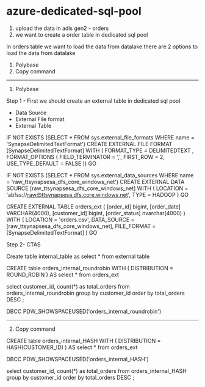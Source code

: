 # azure-dedicated-sql-pool

1. upload the data in adls gen2 - orders
2. we want to create a order table in dedicated sql pool

In orders table we want to load the data from datalake
there are 2 options to load the data from datalake 
1. Polybase
2. Copy command

----------------------------

1) Polybase

Step 1 - 
First we should create an external table in dedicated sql pool 
- Data Source
- External File format
- External Table

IF NOT EXISTS (SELECT * FROM sys.external_file_formats WHERE name =
    'SynapseDelimitedTextFormat')
        CREATE EXTERNAL FILE FORMAT [SynapseDelimitedTextFormat]
        WITH ( FORMAT_TYPE = DELIMITEDTEXT ,
        FORMAT_OPTIONS (
        FIELD_TERMINATOR = ',',
        FIRST_ROW = 2,
        USE_TYPE_DEFAULT = FALSE
))
GO

IF NOT EXISTS (SELECT * FROM sys.external_data_sources WHERE name =
  'raw_ttsynapsesa_dfs_core_windows_net')
    CREATE EXTERNAL DATA SOURCE [raw_ttsynapsesa_dfs_core_windows_net]
    WITH (
    LOCATION = 'abfss://raw@ttsynapsesa.dfs.core.windows.net',
    TYPE = HADOOP
  )
GO

CREATE EXTERNAL TABLE orders_ext (
  [order_id] bigint,
  [order_date] VARCHAR(4000),
  [customer_id] bigint,
  [order_status] nvarchar(4000)
)
WITH (
  LOCATION = 'orders.csv',
  DATA_SOURCE = [raw_ttsynapsesa_dfs_core_windows_net],
  FILE_FORMAT = [SynapseDelimitedTextFormat]
)
GO

Step 2-
CTAS

Create table internal_table as 
select * from external table

CREATE table orders_internal_roundrobin
WITH
(
DISTRIBUTION = ROUND_ROBIN
)
AS
select * from orders_ext

select customer_id, count(*) as total_orders from orders_internal_roundrobin group by
customer_id order by total_orders DESC ;

DBCC PDW_SHOWSPACEUSED('orders_internal_roundrobin')

-----------------------

2) Copy command

CREATE table orders_internal_HASH
  WITH
    (
    DISTRIBUTION = HASH(CUSTOMER_ID)
    )
AS
  select * from orders_ext

DBCC PDW_SHOWSPACEUSED('orders_internal_HASH')

select customer_id, count(*) as total_orders from orders_internal_HASH group by
customer_id order by total_orders DESC ;
